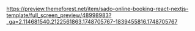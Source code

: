 https://preview.themeforest.net/item/sado-online-booking-react-nextjs-template/full_screen_preview/48998983?_ga=2.114681540.2122561863.1748705767-1839455816.1748705767
